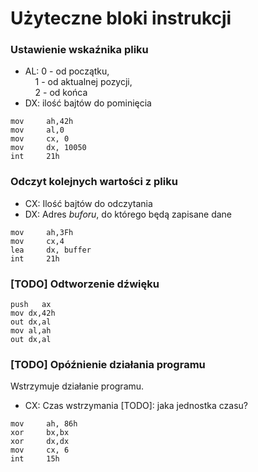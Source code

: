 # Użyteczne bloki instrukcji

### Ustawienie wskaźnika pliku
- AL: 0 - od początku,  
&nbsp; &nbsp; 1 - od aktualnej pozycji,  
&nbsp; &nbsp; 2 - od końca  
- DX: ilość bajtów do pominięcia  
                
```
mov     ah,42h
mov     al,0
mov     cx, 0
mov     dx, 10050
int     21h
```

### Odczyt kolejnych wartości z pliku
- CX: Ilość bajtów do odczytania
- DX: Adres *buforu*, do którego będą zapisane dane

```
mov     ah,3Fh
mov     cx,4
lea     dx, buffer
int     21h
```

### [TODO] Odtworzenie dźwięku

```
push   ax
mov dx,42h
out dx,al
mov al,ah
out dx,al
```

### [TODO] Opóźnienie działania programu
Wstrzymuje działanie programu.
- CX: Czas wstrzymania [TODO]: jaka jednostka czasu?

```
mov     ah, 86h
xor     bx,bx 
xor     dx,dx  
mov     cx, 6
int     15h
```
